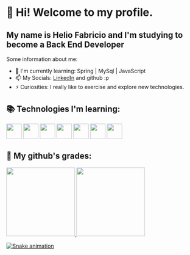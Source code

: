 # 👋 Hi! Welcome to my profile.

## My name is Helio Fabricio and I'm studying to become a Back End Developer

Some information about me:

- 🌱 I'm currently learning: Spring | MySql | JavaScript
- 📫 My Socials: [LinkedIn](https://www.linkedin.com/in/heliofabricio) and github :p
- ⚡ Curiosities: I really like to exercise and explore new technologies.



## 📚 Technologies I'm learning:
  <div>
  <img loading="lazy" src="https://cdn.jsdelivr.net/gh/devicons/devicon@latest/icons/java/java-original.svg" width="40" height="40"/>

  <img loading="lazy" src="https://cdn.jsdelivr.net/gh/devicons/devicon@latest/icons/javascript/javascript-original.svg" width="40" height="40"/>
  
  <img loading="lazy" src="https://cdn.jsdelivr.net/gh/devicons/devicon/icons/git/git-original.svg" width="40" height="40"/>

  <img loading="lazy" src="https://cdn.jsdelivr.net/gh/devicons/devicon@latest/icons/html5/html5-original.svg" width="40" height="40"/>
  
  <img loading="lazy" src="https://cdn.jsdelivr.net/gh/devicons/devicon@latest/icons/css3/css3-original.svg" width="40" height="40"/>
  
  <img loading="lazy" src="https://cdn.jsdelivr.net/gh/devicons/devicon@latest/icons/mysql/mysql-original.svg" width="40" height="40"/>

  <img loading="lazy" src="https://cdn.jsdelivr.net/gh/devicons/devicon@latest/icons/spring/spring-original.svg" width="40" height="40"/>

## 💯 My github's grades:
  <div>
    <a href="https://github.com/HelioFabricio">
    <img loading="lazy" height="180em" src="https://github-readme-stats.vercel.app/api/top-langs/?username=HelioFabricio&layout=compact&langs_count=7&theme=dracula"/>
    <img loading="lazy" height="180em" src="https://github-readme-stats.vercel.app/api?username=HelioFabricio&show_icons=true&theme=dracula&include_all_commits=true&count_private=true"/>
  </div>

![Snake animation](https://github.com/seu-usuário-aqui/HelioFabricio/blob/output/github-contribution-grid-snake.svg)
